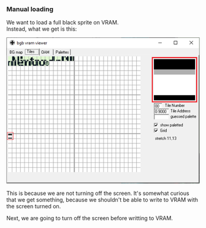 ### Manual loading

We want to load a full black sprite on VRAM.  
Instead, what we get is this:

![VRAM](vram.png)

This is because we are not turning off the screen.
It's somewhat curious that we get something, because we shouldn't be able to write to VRAM with the screen turned on.

Next, we are going to turn off the screen before writting to VRAM.
